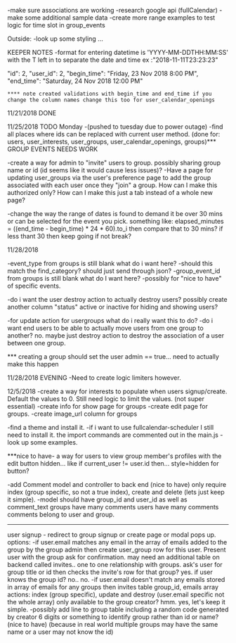 -make sure associations are working
-research google api (fullCalendar)
-make some additional sample data
-create more range examples to test logic for time slot in group_events 


Outside:
-look up some styling ...



KEEPER NOTES
-format for entering datetime is 'YYYY-MM-DDTHH:MM:SS' with the T left in to separate the date and time ex :"2018-11-11T23:23:23"

   "id": 2,
    "user_id": 2,
    "begin_time": "Friday, 23 Nov 2018  8:00 PM",
    "end_time": "Saturday, 24 Nov 2018 12:00 PM"

    **** note created validations with begin_time and end_time if you change the column names change this too for user_calendar_openings


11/21/2018
DONE

11/25/2018 TODO Monday -(pushed to tuesday due to power outage)
-find all places where ids can be replaced with current user method. (done for: users, user_interests, user_groups, user_calendar_openings, groups)*** GROUP EVENTS NEEDS WORK

 
-create a way for admin to "invite" users to group. possibly sharing group name or id (id seems like it would cause less issues)? 
  -Have a page for updating user_groups via the user's preference page to add the group associated with each user once they "join" a group. How can I make this authorized only? How can I make this just a tab instead of a whole new page?

-change the way the range of dates is found to demand it be over 30 mins or can be selected for the event you pick. something like:
 elapsed_minutes = ((end_time - begin_time) * 24 * 60).to_i
 then compare that to 30 mins? if less thant 30 then keep going if not break?

 11/28/2018
 
 -event_type from groups is still blank what do i want here?
  -should this match the find_category? should just send through json?
 -group_event_id from groups is still blank what do I want here?
  -possibly for "nice to have" of specific events.

  -do i want the user destroy action to actually destroy users? possibly create another column "status" active or inactive for hiding and showing users?

  -for update action for usergroups what do i really want this to do? 
    -do i want end users to be able to actually move users from one group to another? no. maybe just destroy action to destroy the association of a user between one group.

     

*** creating a group should set the user admin == true... need to actually make this happen


11/28/2018
EVENING 
-Need to create logic limiters however. 


12/5/2018
-create a way for interests to populate when users signup/create. Default the values to 0. Still need logic to limit the values. (not super essential)
-create info for show page for groups
-create edit page for groups.
-create image_url column for groups

-find a theme and install it.
-if i want to use fullcalendar-scheduler I still need to install it. the import commands are commented out in the main.js
-look up some examples.


***nice to have- a way for users to view group member's profiles with the edit button hidden... like if current_user != user.id then... style=hidden for button? 

-add Comment model and controller to back end (nice to have) only require index (group specific, so not a true index), create and delete (lets just keep it simple).
-model should have group_id and user_id as well as comment_text 
groups have many comments
users have many comments
comments belong to user and group.

******

user signup - redirect to group signup or create page or modal pops up.
options:
-if user.email matches any email in the array of emails added to the group by the group admin then create user_group row for this user. Present user with the group ask for confirmation. may need an additional table on backend called invites.. one to one relationship with groups. ask's user for group title or id then checks the invite's row for that group? yes.
if user knows the group id? no.. no.
-if user.email doesn't match any emails stored in array of emails for any groups then
invites table
group_id, emails array
actions: index (group specific), update and destroy (user.email specific not the whole array)
only available to the group creator? hmm. yes, let's keep it simple.
-possibly add line to group table including a random code generated by creator 6 digits or something to identify group rather than id or name? (nice to have) (because in real world multiple groups may have the same name or a user may not know the id)
